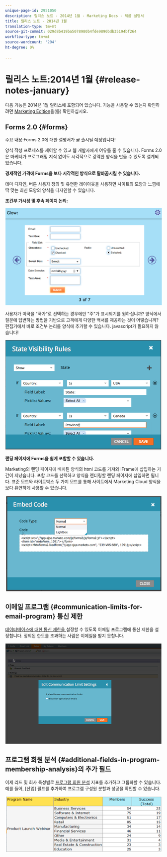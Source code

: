 ```yaml
---
unique-page-id: 2951050
description: 릴리스 노트 - 2014년 1월 - Marketing Docs - 제품 설명서
title: 릴리스 노트 - 2014년 1월
translation-type: tm+mt
source-git-commit: 029d8b419ba5078980b4fde9890bdb35194bf264
workflow-type: tm+mt
source-wordcount: '294'
ht-degree: 0%

---
```



# 릴리스 노트:2014년 1월 {#release-notes-january}

다음 기능은 2014년 1월 릴리스에 포함되어 있습니다. 기능을 사용할 수 있는지 확인하려면 [Marketing Edition](https://www.marketo.com/pricing/)을(를) 확인하십시오.

## Forms 2.0 {#forms}

주요 내용:Forms 2.0에 대한 설명서가 곧 출시될 예정입니다!

양식 작성 프로세스를 제어할 수 있고 웹 개발자에게 여유를 줄 수 있습니다. Forms 2.0은 마케터가 프로그래밍 지식 없이도 시각적으로 강력한 양식을 만들 수 있도록 설계되었습니다.

**경제적인 가격에 Forms을 보다 시각적인 방식으로 탈바꿈시킬 수 있습니다.**

테마 디자인, 버튼 사용자 정의 및 유연한 레이아웃을 사용하면 사이트의 모양과 느낌에 딱 맞는 최신 모양의 양식을 디자인할 수 있습니다.

**조건부 가시성 및 후속 페이지 논리:**

![](assets/image2014-9-22-10-3a30-3a52.png)

사용자가 미국을 &quot;국가&quot;로 선택하는 경우에만 &quot;주&quot;가 표시되기를 원하십니까? 양식에서 질문에 답변하는 방법을 기반으로 고객에게 다양한 백서를 제공하는 것이 어떻습니까? 편집기에서 바로 조건부 논리를 양식에 추가할 수 있습니다. javascript가 필요하지 않습니다!

![](assets/image2014-9-22-10-3a31-3a54.png)

**랜딩 페이지에 Forms을 쉽게 포함할 수 있습니다.**

Marketing의 랜딩 페이지에 배치된 양식의 html 코드를 가져와 iFrame에 삽입하는 기간이 지났습니다. 포함 코드를 선택하고 양식을 렌더링할 랜딩 페이지에 삽입하면 됩니다. 표준 모드와 라이트박스 두 가지 모드를 통해 사이트에서 Marketing Cloud 양식을 보다 유연하게 사용할 수 있습니다.

![](assets/image2014-9-22-10-3a38-3a2.png)

## 이메일 프로그램 {#communication-limits-for-email-program} 통신 제한

[데이터베이스에 대한 통신 제한을 ](/help/marketo/product-docs/email-marketing/email-programs/email-program-actions/enable-disable-communication-limits-in-an-email-program.md) 설정할 수 있도록 이메일 프로그램에 통신 제한을 설정합니다. 정의된 한도를 초과하는 사람은 이메일을 받지 못합니다.

![](assets/image2014-9-22-10-3a38-3a31.png)

## 프로그램 회원 분석 {#additional-fields-in-program-membership-analysis}의 추가 필드

이제 리드 및 회사 특성별로 [프로그램 회원 분석](/help/marketo/product-docs/reporting/revenue-cycle-analytics/program-analytics/build-a-program-membership-analysis-report-that-lists-leads.md) 지표를 추가하고 그룹화할 수 있습니다. 예를 들어, [산업] 필드를 추가하여 프로그램 구성원 분할과 성공을 확인할 수 있습니다.

![](assets/image2014-9-22-10-3a39-3a1.png)
